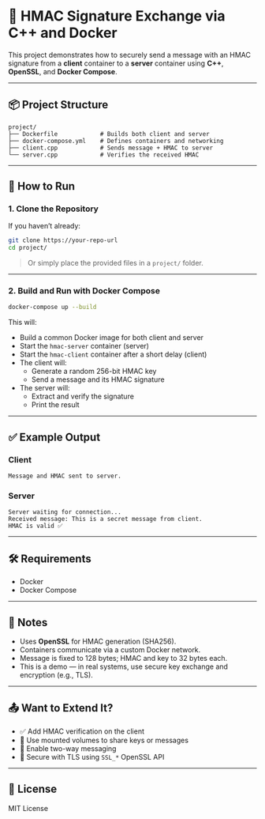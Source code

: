 
# 🔐 HMAC Signature Exchange via C++ and Docker

This project demonstrates how to securely send a message with an HMAC signature from a **client** container to a **server** container using **C++**, **OpenSSL**, and **Docker Compose**.

---

## 📦 Project Structure

```
project/
├── Dockerfile            # Builds both client and server
├── docker-compose.yml    # Defines containers and networking
├── client.cpp            # Sends message + HMAC to server
└── server.cpp            # Verifies the received HMAC
```

---

## 🚀 How to Run

### 1. Clone the Repository

If you haven’t already:

```bash
git clone https://your-repo-url
cd project/
```

> Or simply place the provided files in a `project/` folder.

---

### 2. Build and Run with Docker Compose

```bash
docker-compose up --build
```

This will:

- Build a common Docker image for both client and server
- Start the `hmac-server` container (server)
- Start the `hmac-client` container after a short delay (client)
- The client will:
  - Generate a random 256-bit HMAC key
  - Send a message and its HMAC signature
- The server will:
  - Extract and verify the signature
  - Print the result

---

## ✅ Example Output

### Client

```
Message and HMAC sent to server.
```

### Server

```
Server waiting for connection...
Received message: This is a secret message from client.
HMAC is valid ✅
```

---

## 🛠 Requirements

- Docker
- Docker Compose

---

## 📌 Notes

- Uses **OpenSSL** for HMAC generation (SHA256).
- Containers communicate via a custom Docker network.
- Message is fixed to 128 bytes; HMAC and key to 32 bytes each.
- This is a demo — in real systems, use secure key exchange and encryption (e.g., TLS).

---

## 📤 Want to Extend It?

- ✅ Add HMAC verification on the client
- 📁 Use mounted volumes to share keys or messages
- 🔄 Enable two-way messaging
- 📡 Secure with TLS using `SSL_*` OpenSSL API

---

## 📃 License

MIT License
